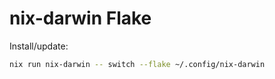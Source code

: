# nix-darwin Flake

Install/update:

```bash
nix run nix-darwin -- switch --flake ~/.config/nix-darwin
```
